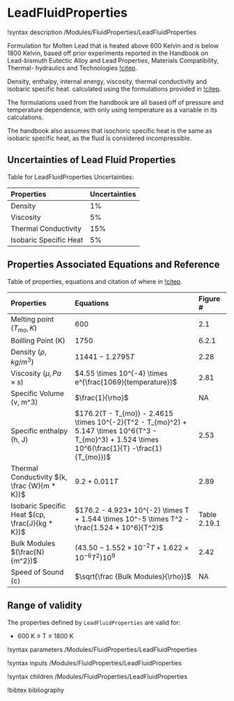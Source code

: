 # LeadFluidProperties

!syntax description /Modules/FluidProperties/LeadFluidProperties

 Formulation for Molten Lead that is heated above 600 Kelvin and is below 1800 Kelvin, based off prior experiments reported in the Handbook on Lead-bismuth Eutectic Alloy and Lead Properties, Materials Compatibility, Thermal- hydraulics and Technologies [!citep](Fazio).

Density, enthalpy, internal energy, viscosity, thermal conductivity and isobaric specific heat.
calculated using the formulations provided in [!citep](Fazio).

The formulations used from the handbook are all based off of pressure and temperature dependence,
with only using temperature as a variable in its calculations.

The handbook also assumes that isochoric specific heat is the same as isobaric specific heat,
as the fluid is considered incompressible.

## Uncertainties of Lead Fluid Properties

Table for LeadFluidProperties Uncertainties:

| Properties | Uncertainties|
| :------------- | :------------- |
| Density | 1% |
| Viscosity | 5% |
| Thermal Conductivity | 15% |
| Isobaric Specific Heat | 5% |

## Properties Associated Equations and Reference

Table of properties, equations and citation of where in [!citep](Fazio).

| Properties | Equations| Figure # |
| :------------- | :------------- | :------------- |
| Melting point $(T_{mo}, K)$ | 600 |  2.1  |
| Boilling Point (K) | 1750 |  6.2.1  |
| Density $(\rho, kg/m^3)$ | $11441 - 1.2795T$ |  2.28  |
| Viscosity $(\mu, Pa \times s)$ | $4.55 \times 10^{-4} \times e^{\frac{1069}{temperature}}$ |  2.81  |
| Specific Volume (v, m^3) | $\frac{1}{\rho}$ |  NA  |
| Specific enthalpy (h, J) | $176.2(T - T_{mo}) - 2.4615 \times 10^{-2}(T^2 - T_{mo}^2) + 5.147 \times 10^6(T^3 - T_{mo}^3) + 1.524 \times 10^6(\frac{1}{T} -\frac{1}{T_{mo}})$ |  2.53  |
| Thermal Conductivity $(k, \frac {W}{m * K})$ | $9.2 + 0.011T$ |  2.89  |
| Isobaric Specific Heat $(cp, \frac{J}{kg * K})$ | $176.2 - 4.923* 10^{-2} \times T + 1.544 \times 10^-5 \times T^2 - \frac{1.524 * 10^6}{T^2}$ |  Table 2.19.1  |
| Bulk Modules $(\frac{N}{m^2})$ | $(43.50 - 1.552 \times 10^{-2}T + 1.622 \times 10^{-6}T^2)10^9$ |  2.42  |
| Speed of Sound  (c) | $\sqrt{\frac {Bulk Modules}{\rho}}$ |  NA  |

## Range of validity

The properties defined by `LeadFluidProperties` are valid for:

 - 600 K $\le$ T $\le$ 1800 K

!syntax parameters /Modules/FluidProperties/LeadFluidProperties

!syntax inputs /Modules/FluidProperties/LeadFluidProperties

!syntax children /Modules/FluidProperties/LeadFluidProperties

!bibtex bibliography
